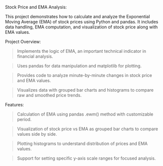 Stock Price and EMA Analysis:

This project demonstrates how to calculate and analyze the Exponential Moving Average (EMA) of stock prices using Python and pandas. It includes data handling, EMA computation, and visualization of stock price along with EMA values.

Project Overview:

>Implements the logic of EMA, an important technical indicator in financial analysis.

>Uses pandas for data manipulation and matplotlib for plotting.

>Provides code to analyze minute-by-minute changes in stock price and EMA values.

>Visualizes data with grouped bar charts and histograms to compare raw and smoothed price trends.

Features:

>Calculation of EMA using pandas .ewm() method with customizable period.

>Visualization of stock price vs EMA as grouped bar charts to compare values side by side.

>Plotting histograms to understand distribution of prices and EMA values.

>Support for setting specific y-axis scale ranges for focused analysis.
